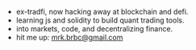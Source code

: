 - ex-tradfi, now hacking away at blockchain and defi.
- learning js and solidity to build quant trading tools.
- into markets, code, and decentralizing finance.
- hit me up: mrk.brbc@gmail.com
